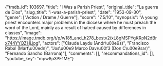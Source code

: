 {"tmdb_id": 103697, "title": "I Was a Parish Priest", "original_title": "La guerra de Dios", "slug_title": "i-was-a-parish-priest", "date": "1953-09-30", "genre": ["Action / Drame / Guerre"], "score": "7.5/10", "synopsis": "A young priest encounters major problems in the diocese where he must preach the word of the Lord, mainly as a result of hatred caused by differences in classes", "image": "https://image.tmdb.org/t/p/w185_and_h278_bestv2/xL8gMSPYgKRpN2dBrx744YYQZHj.jpg", "actors": ["Claude Laydu (Andr\u00e9s)", "Francisco Rabal (Mart\u00edn)", "Jos\u00e9 Marco Dav\u00f3 (Don C\u00e9sar)", "Fernando Sancho (Barrona)"], "comments": [], "recommandations_id": [], "youtube_key": "mpw8p3PF1ME"}